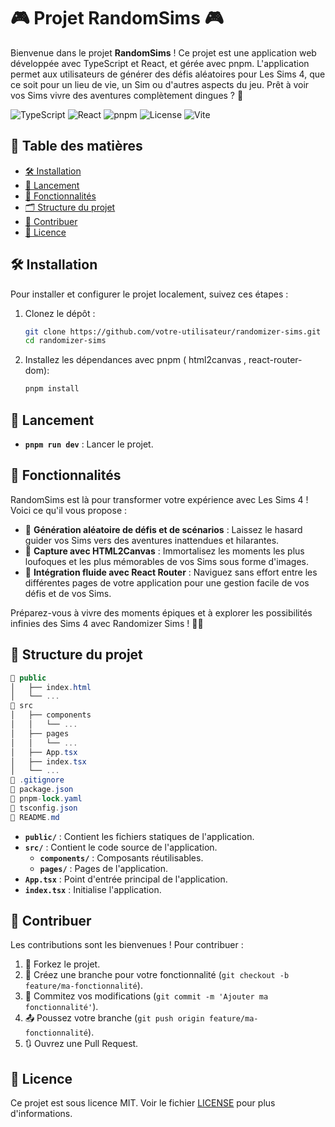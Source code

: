 # 🎮 Projet RandomSims 🎮

Bienvenue dans le projet **RandomSims** ! Ce projet est une application web développée avec TypeScript et React, et gérée avec pnpm. L'application permet aux utilisateurs de générer des défis aléatoires pour Les Sims 4, que ce soit pour un lieu de vie, un Sim ou d'autres aspects du jeu. Prêt à voir vos Sims vivre des aventures complètement dingues ? 🤪

![TypeScript](https://img.shields.io/badge/TypeScript-5.2-blue.svg) ![React](https://img.shields.io/badge/React-18.2-blue.svg) ![pnpm](https://img.shields.io/badge/pnpm-6.0-yellow.svg) ![License](https://img.shields.io/badge/license-MIT-green.svg) ![Vite](https://img.shields.io/badge/vite-5.2.5-blue.svg)


## 📑 Table des matières

- [🛠️ Installation](#🛠️-installation)
- [🚀 Lancement](#🚀-lancement)
- [🎯 Fonctionnalités](#fonctionnalités)
- [🗂️ Structure du projet](#🗂️-structure-du-projet)
- [🤝 Contribuer](#🤝-contribuer)
- [📜 Licence](#📜-licence)


## 🛠️ Installation

Pour installer et configurer le projet localement, suivez ces étapes :

1. Clonez le dépôt :
   ```bash
   git clone https://github.com/votre-utilisateur/randomizer-sims.git
   cd randomizer-sims

2. Installez les dépendances avec pnpm ( html2canvas , react-router-dom):
   ```bash
   pnpm install

## 🚀 Lancement
- **`pnpm run dev`** : Lancer le projet.


## 🎯 Fonctionnalités

RandomSims est là pour transformer votre expérience avec Les Sims 4 ! Voici ce qu'il vous propose :


- 🎲 **Génération aléatoire de défis et de scénarios** : Laissez le hasard guider vos Sims vers des aventures inattendues et hilarantes.
- 📸 **Capture avec HTML2Canvas** : Immortalisez les moments les plus loufoques et les plus mémorables de vos Sims sous forme d'images.
- 🔄 **Intégration fluide avec React Router** : Naviguez sans effort entre les différentes pages de votre application pour une gestion facile de vos défis et de vos Sims.

Préparez-vous à vivre des moments épiques et à explorer les possibilités infinies des Sims 4 avec Randomizer Sims ! 🚀👾


## 📂 Structure du projet

```csharp
📁 public
│   ├── index.html
│   └── ...
📁 src
│   ├── components
│   │   └── ...
│   ├── pages
│   │   └── ...
│   ├── App.tsx
│   ├── index.tsx
│   └── ...
📄 .gitignore
📄 package.json
📄 pnpm-lock.yaml
📄 tsconfig.json
📄 README.md
```

- **`public/`** : Contient les fichiers statiques de l'application.
- **`src/`** : Contient le code source de l'application.
  - **`components/`** : Composants réutilisables.
  - **`pages/`** : Pages de l'application.
- **`App.tsx`** : Point d'entrée principal de l'application.
- **`index.tsx`** : Initialise l'application.


## 🤝 Contribuer

Les contributions sont les bienvenues ! Pour contribuer :

1. 🍴 Forkez le projet.
2. 🌿 Créez une branche pour votre fonctionnalité (`git checkout -b feature/ma-fonctionnalité`).
3. 💾 Commitez vos modifications (`git commit -m 'Ajouter ma fonctionnalité'`).
4. 📤 Poussez votre branche (`git push origin feature/ma-fonctionnalité`).
5. 🔃 Ouvrez une Pull Request.

## 📜 Licence
Ce projet est sous licence MIT. Voir le fichier [LICENSE](LICENSE) pour plus d'informations.